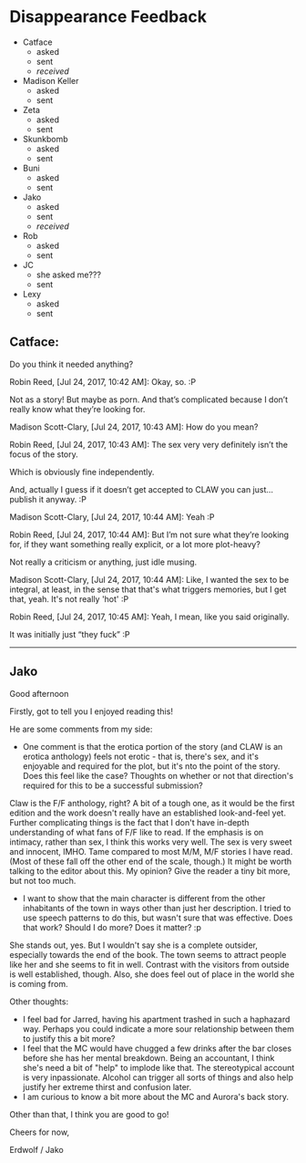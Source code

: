 # Disappearance Feedback

* Catface
    - asked
    - sent
    - *received*
* Madison Keller
    - asked
    - sent
* Zeta
    - asked
    - sent
* Skunkbomb
    - asked
    - sent
* Buni
    - asked
    - sent
* Jako
    - asked
    - sent
    - *received*
* Rob
    - asked
    - sent
* JC
    - she asked me???
    - sent
* Lexy
    - asked
    - sent

## Catface:

Do you think it needed anything?

Robin Reed, [Jul 24, 2017, 10:42 AM]:
Okay, so. :P

Not as a story! But maybe as porn. And that’s complicated because I don’t really know what they’re looking for.

Madison Scott-Clary, [Jul 24, 2017, 10:43 AM]:
How do you mean?

Robin Reed, [Jul 24, 2017, 10:43 AM]:
The sex very very definitely isn’t the focus of the story.

Which is obviously fine independently.

And, actually I guess if it doesn’t get accepted to CLAW you can just…publish it anyway. :P

Madison Scott-Clary, [Jul 24, 2017, 10:44 AM]:
Yeah :P

Robin Reed, [Jul 24, 2017, 10:44 AM]:
But I’m not sure what they’re looking for, if they want something really explicit, or a lot more plot-heavy?

Not really a criticism or anything, just idle musing.

Madison Scott-Clary, [Jul 24, 2017, 10:44 AM]:
Like, I wanted the sex to be integral, at least, in the sense that that's what triggers memories, but I get that, yeah. It's not really 'hot' :P

Robin Reed, [Jul 24, 2017, 10:45 AM]:
Yeah, I mean, like you said originally.

It was initially just “they fuck” :P

-----

## Jako

Good afternoon

Firstly, got to tell you I enjoyed reading this!

He are some comments from my side:

* One comment is that the erotica portion of the story (and CLAW is an erotica anthology) feels not erotic - that is, there's sex, and it's enjoyable and required for the plot, but it's nto the point of the story. Does this feel like the case? Thoughts on whether or not that direction's required for this to be a successful submission?

Claw is the F/F anthology, right?  A bit of a tough one, as it would be the first edition and the work doesn't really have an established look-and-feel yet.  Further complicating things is the fact that I don't have in-depth understanding of what fans of F/F like to read.  If the emphasis is on intimacy, rather than sex, I think this works very well.  The sex is very sweet and innocent, IMHO.  Tame compared to most M/M, M/F stories I have read.  (Most of these fall off the other end of the scale, though.)  It might be worth talking to the editor about this.  My opinion?  Give the reader a tiny bit more, but not too much.

* I want to show that the main character is different from the other inhabitants of the town in ways other than just her description. I tried to use speech patterns to do this, but wasn't sure that was effective. Does that work? Should I do more? Does it matter? :p

She stands out, yes.  But I wouldn't say she is a complete outsider, especially towards the end of the book.  The town seems to attract people like her and she seems to fit in well.  Contrast with the visitors from outside is well established, though. Also, she does feel out of place in the world she is coming from.

Other thoughts:

* I feel bad for Jarred, having his apartment trashed in such a haphazard way.  Perhaps you could indicate a more sour relationship between them to justify this a bit more?
* I feel that the MC would have chugged a few drinks after the bar closes before she has her mental breakdown.  Being an accountant, I think she's need a bit of "help" to implode like that. The stereotypical account is very inpassionate.  Alcohol can trigger all sorts of things and also help justify her extreme thirst and confusion later.
* I am curious to know a bit more about the MC and Aurora's back story.

Other than that, I think you are good to go!

Cheers for now,

Erdwolf / Jako
